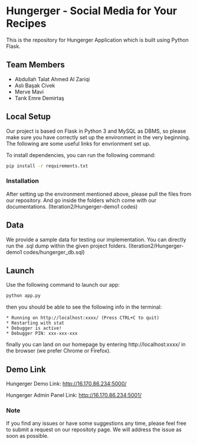 # Hungerger - Social Media for Your Recipes
This is the repository for Hungerger Application which is built using Python Flask.

## Team Members
- Abdullah Talat Ahmed Al Zariqi
- Aslı Başak Civek
- Merve Mavi
- Tarık Emre Demirtaş

## Local Setup

Our project is based on Flask in Python 3 and MySQL as DBMS, so please make sure you have correctly set up the environment in the very beginning. The following are some useful links for envrionment set up.

To install dependencies, you can run the following command:
```bash
pip install -r requirements.txt
```

### Installation

After setting up the environment mentioned above, please pull the files from our repository. And go inside the folders which come with our documentations. (Iteration2/Hungerger-demo1 codes)

## Data
We provide a sample data for testing our implementation. You can directly run the .sql dump within the given project folders. (Iteration2/Hungerger-demo1 codes/hungerger_db.sql)

## Launch
Use the following command to launch our app:
```bash
python app.py
```

then you should be able to see the following info in the terminal:
```
* Running on http://localhost:xxxx/ (Press CTRL+C to quit)
* Restarting with stat
* Debugger is active!
* Debugger PIN: xxx-xxx-xxx
```

finally you can land on our homepage by entering http://localhost:xxxx/ in the browser (we prefer Chrome or Firefox).

## Demo Link
Hungerger Demo Link:
http://16.170.86.234:5000/

Hungerger Admin Panel Link:
http://16.170.86.234:5001/

### Note
If you find any issues or have some suggestions any time, please feel free to submit a request on our repositoty page. We will address the issue as soon as possible.
